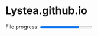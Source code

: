 # Lystea.github.io

<label for="file">File progress:</label>
<progress id="file" max="100" value="75"> 70% </progress>
